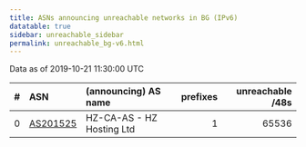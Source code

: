 ```yaml
---
title: ASNs announcing unreachable networks in BG (IPv6)
datatable: true
sidebar: unreachable_sidebar
permalink: unreachable_bg-v6.html
---
```


Data as of 2019-10-21 11:30:00 UTC


<div class="datatable-begin"></div>

|   # | ASN                                      | (announcing) AS name      |   prefixes |   unreachable /48s |
|----:|:-----------------------------------------|:--------------------------|-----------:|-------------------:|
|   0 | [AS201525](unreachable_AS201525-v6.html) | HZ-CA-AS - HZ Hosting Ltd |          1 |              65536 |

<div class="datatable-end"></div>